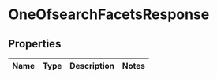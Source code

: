 # OneOfsearchFacetsResponse

## Properties
Name | Type | Description | Notes
------------ | ------------- | ------------- | -------------
